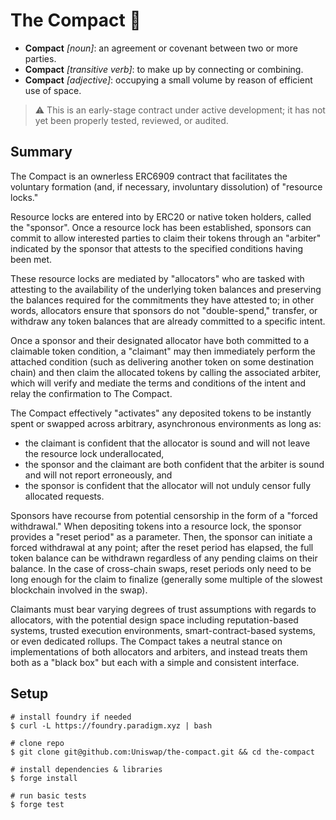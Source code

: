# The Compact 🤝
 - **Compact** *[noun]*: an agreement or covenant between two or more parties.
 - **Compact** *[transitive verb]*: to make up by connecting or combining.
 - **Compact** *[adjective]*: occupying a small volume by reason of efficient use of space.

> :warning: This is an early-stage contract under active development; it has not yet been properly tested, reviewed, or audited.

## Summary
The Compact is an ownerless ERC6909 contract that facilitates the voluntary formation (and, if necessary, involuntary dissolution) of "resource locks."

Resource locks are entered into by ERC20 or native token holders, called the "sponsor". Once a resource lock has been established, sponsors can commit to allow interested parties to claim their tokens through an "arbiter" indicated by the sponsor that attests to the specified conditions having been met.

These resource locks are mediated by "allocators" who are tasked with attesting to the availability of the underlying token balances and preserving the balances required for the commitments they have attested to; in other words, allocators ensure that sponsors do not "double-spend," transfer, or withdraw any token balances that are already committed to a specific intent.

Once a sponsor and their designated allocator have both committed to a claimable token condition, a "claimant" may then immediately perform the attached condition (such as delivering another token on some destination chain) and then claim the allocated tokens by calling the associated arbiter, which will verify and mediate the terms and conditions of the intent and relay the confirmation to The Compact.

The Compact effectively "activates" any deposited tokens to be instantly spent or swapped across arbitrary, asynchronous environments as long as:
 - the claimant is confident that the allocator is sound and will not leave the resource lock underallocated,
 - the sponsor and the claimant are both confident that the arbiter is sound and will not report erroneously, and
 - the sponsor is confident that the allocator will not unduly censor fully allocated requests.

Sponsors have recourse from potential censorship in the form of a "forced withdrawal." When depositing tokens into a resource lock, the sponsor provides a "reset period" as a parameter. Then, the sponsor can initiate a forced withdrawal at any point; after the reset period has elapsed, the full token balance can be withdrawn regardless of any pending claims on their balance. In the case of cross-chain swaps, reset periods only need to be long enough for the claim to finalize (generally some multiple of the slowest blockchain involved in the swap).

Claimants must bear varying degrees of trust assumptions with regards to allocators, with the potential design space including reputation-based systems, trusted execution environments, smart-contract-based systems, or even dedicated rollups. The Compact takes a neutral stance on implementations of both allocators and arbiters, and instead treats them both as a "black box" but each with a simple and consistent interface.

## Setup
```
# install foundry if needed
$ curl -L https://foundry.paradigm.xyz | bash

# clone repo
$ git clone git@github.com:Uniswap/the-compact.git && cd the-compact

# install dependencies & libraries
$ forge install

# run basic tests
$ forge test
```
